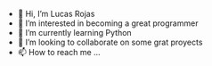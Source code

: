 - 👋 Hi, I’m Lucas Rojas
- 👀 I’m interested in becoming a great programmer
- 🌱 I’m currently learning Python 
- 💞️ I’m looking to collaborate on some grat proyects 
- 📫 How to reach me ...

<!---
lucasrojas616/lucasrojas616 is a ✨ special ✨ repository because its `README.md` (this file) appears on your GitHub profile.
You can click the Preview link to take a look at your changes.
--->
